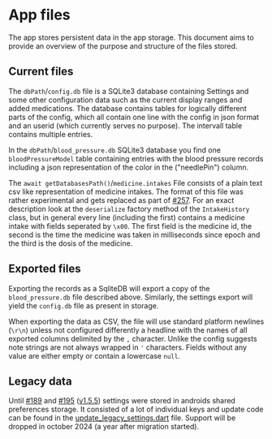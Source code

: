 # App files

The app stores persistent data in the app storage. This document aims to provide an overview of the purpose and structure of the files stored.

## Current files

The `dbPath`/`config.db` file is a SQLite3 database containing Settings and some other configuration data such as the current display ranges and added medications. The database contains tables for logically different parts of the config, which all contain one line with the config in json format and an userid (which currently serves no purpose). The intervall table contains multiple entries.

In the `dbPath`/`blood_pressure.db` SQLite3 database you find one `bloodPressureModel` table containing entries with the blood pressure records including a json representation of the color in the ("needlePin") column.

The `await getDatabasesPath()`/`medicine.intakes` File consists of a plain text csv like representation of medicine intakes. The format of this file was rather experimental and gets replaced as part of [#257](https://github.com/NobodyForNothing/blood-pressure-monitor-fl/issues/257). For an exact description look at the `deserialize` factory method of the `IntakeHistory` class, but in general every line (including the first) contains a medicine intake with fields seperated by `\x00`. The first field is the medicine id, the second is the time the medicine was taken in milliseconds since epoch and the third is the dosis of the medicine.

## Exported files

Exporting the records as a SqliteDB will export a copy of the `blood_pressure.db` file described above. Similarly, the settings export will yield the `config.db` file as present in storage.

When exporting the data as CSV, the file will use standard platform newlines (`\r\n`) unless not configured differently a headline with the names of all exported columns delimited by the `,` character. Unlike the config suggests note strings are not always wrapped in `'` characters. Fields without any value are either empty or contain a lowercase `null`.

## Legacy data

Until [#189](https://github.com/NobodyForNothing/blood-pressure-monitor-fl/pull/189) and [#195](https://github.com/NobodyForNothing/blood-pressure-monitor-fl/pull/195) ([v1.5.5](https://github.com/NobodyForNothing/blood-pressure-monitor-fl/tree/v1.5.5)) settings were stored in androids shared preferences storage. It consisted of a lot of individual keys and update code can be found in the [update_legacy_settings.dart](https://github.com/NobodyForNothing/blood-pressure-monitor-fl/blob/main/app/lib/model/storage/update_legacy_settings.dart) file. Support will be dropped in october 2024 (a year after migration started).